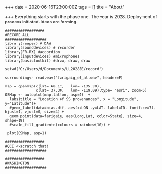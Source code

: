 +++
date = 2020-06-16T23:00:00Z
tags = []
title = "About"

+++
Everything starts with the phase one. The year is 2028. Deployment of process initiated. Ideas are forming.

    ##################
    #RECORD ALL
    ###################
    library(reaper) # DAW
    library(sounddevices) # recorder
    library(FR-RX) #accordion
    library(inputdevices) #microphones
    library(basictoolkit) #draw, draw, draw
    
    setwd('C:/Users/d/Documents/LL2028EE/record')
    
    surrounding<- read.wav("farigaig_et_al.wav", header=F)
    
    map = openmap(c(lat= 60.12,   lon= -135.30),
                  c(lat= 37.30,   lon= -119.09),type= "esri", zoom=5)
    OSMap <- autoplot(map.latlon, asp=1)  +
      labs(title = "Location of SS provenances", x = "Longitude", y="Latitude")+
      #geom_label(data=bias.dtf, aes(x=LON ,y=LAT, label=ID, fontface=7), hjust=1, vjust=0, size=4) +
      geom_point(data=farigaig, aes(Long,Lat, color=State), size=4, shape=19)
      #scale_fill_gradientn(colours = rainbow(10)) +
     
     plot(OSMap, asp=1)
    
    ##################
    #QCI <-scratch that!
    ###################
    
    ##################
    #WASHINGTON
    ###################